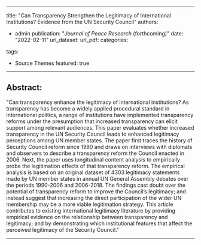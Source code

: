 

---
title: "Can Transparency Strengthen the Legitimacy of International Institutions? Evidence from the UN Security Council"
authors:
- admin
publication: "*Journal of Peace Research* (forthcoming)"
date: "2022-02-11"
url_dataset: 
url_pdf: 
categories: 

tags:
- Source Themes
featured: true
---


## Abstract: 
"Can transparency enhance the legitimacy of international institutions? As transparency has become a widely applied procedural standard in international politics, a range of institutions have implemented transparency reforms under the presumption that increased transparency can elicit support among relevant audiences. This paper
evaluates whether increased transparency in the UN Security Council leads to enhanced legitimacy perceptions among UN member states. The paper first traces the history of Security Council reform since 1990 and draws on interviews with diplomats and observers to describe a transparency reform the Council enacted in 2006. Next, the paper uses longitudinal content analysis to empirically probe the legitimation effects of that transparency reform. The empirical analysis is based on an original dataset of 4303 legitimacy statements made by UN member states in annual UN General Assembly debates over the periods 1990-2006 and 2006-2018. The findings cast doubt over the potential of transparency reform to improve the Council’s legitimacy; and instead suggest that increasing the direct participation of the wider UN membership may be a more viable legitimation strategy. This article contributes to existing international legitimacy literature by providing empirical evidence on the relationship between transparency and legitimacy; and by demonstrating which institutional features that affect the perceived legitimacy of the Security Council."

---